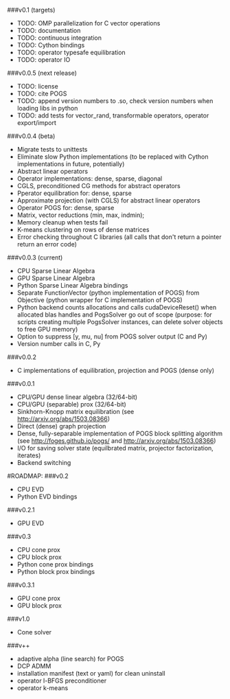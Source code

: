 ###v0.1 (targets)
- TODO: OMP parallelization for C vector operations
- TODO: documentation
- TODO: continuous integration
- TODO: Cython bindings
- TODO: operator typesafe equilibration
- TODO: operator IO

###v0.0.5 (next release)
- TODO: license
- TODO: cite POGS
- TODO: append version numbers to .so, check version numbers when loading libs in python
- TODO: add tests for vector_rand, transformable operators, operator export/import 

###v0.0.4 (beta)
- Migrate tests to unittests
- Eliminate slow Python implementations (to be replaced with Cython implementations in future, potentially)
- Abstract linear operators
- Operator implementations: dense, sparse, diagonal
- CGLS, preconditioned CG methods for abstract operators
- Pperator equilibration for: dense, sparse
- Approximate projection (with CGLS) for abstract linear operators
- Operator POGS for: dense, sparse
- Matrix, vector reductions (min, max, indmin); 
- Memory cleanup when tests fail 
- K-means clustering on rows of dense matrices
- Error checking throughout C libraries (all calls that don't return a pointer return an error code)

###v0.0.3 (current)
- CPU Sparse Linear Algebra
- GPU Sparse Linear Algebra
- Python Sparse Linear Algebra bindings
- Separate FunctionVector (python implementation of POGS) from Objective (python wrapper for C implementation of POGS)
- Python backend counts allocations and calls cudaDeviceReset() when allocated blas handles and PogsSolver go out of scope (purpose: for scripts creating multiple PogsSolver instances, can delete solver objects to free GPU memory)
- Option to suppress [y, mu, nu] from POGS solver output (C and Py)
- Version number calls in C, Py

###v0.0.2
- C implementations of equilibration, projection and POGS (dense only)

###v0.0.1
- CPU/GPU dense linear algebra (32/64-bit)
- CPU/GPU (separable) prox (32/64-bit)
- Sinkhorn-Knopp matrix equilibration (see http://arxiv.org/abs/1503.08366)
- Direct (dense) graph projection
- Dense, fully-separable implementation of POGS block splitting algorithm (see http://foges.github.io/pogs/ and http://arxiv.org/abs/1503.08366)
- I/O for saving solver state (equilbrated matrix, projector factorization, iterates)
- Backend switching

#ROADMAP:
###v0.2
- CPU EVD
- Python EVD bindings

###v0.2.1
- GPU EVD

###v0.3
- CPU cone prox
- CPU block prox
- Python cone prox bindings
- Python block prox bindings

###v0.3.1
- GPU cone prox
- GPU block prox

###v1.0
- Cone solver

###v++
- adaptive alpha (line search) for POGS
- DCP ADMM
- installation manifest (text or yaml) for clean uninstall
- operator l-BFGS preconditioner
- operator k-means